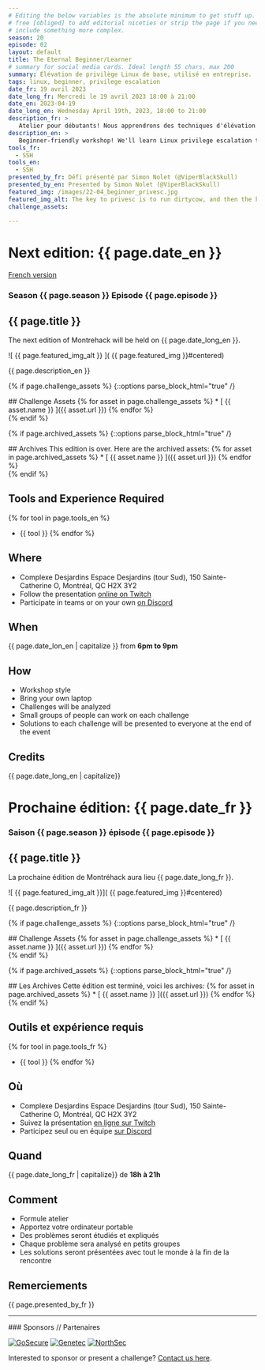 ```yaml
---
# Editing the below variables is the absolute minimum to get stuff up. Feel
# free [obliged] to add editorial niceties or strip the page if you need to
# include something more complex.
season: 20
episode: 02
layout: default
title: The Eternal Beginner/Learner
# summary for social media cards. Ideal length 55 chars, max 200
summary: Élévation de privilège Linux de base, utilisé en entreprise.
tags: linux, beginner, privilege escalation
date_fr: 19 avril 2023
date_long_fr: Mercredi le 19 avril 2023 18:00 à 21:00
date_en: 2023-04-19
date_long_en: Wednesday April 19th, 2023, 18:00 to 21:00
description_fr: >
   Atelier pour débutants! Nous apprendrons des techniques d'élévation de privilèges sur Linux avec plusieurs défis simples. Ce seront des cas réels de mauvaises configurations et erreurs qu'on trouve en entreprise.
description_en: >
   Beginner-friendly workshop! We'll learn Linux privilege escalation techniques with multiple simple challenges. They will be real-world misconfigurations and mistakes that are found in many businesses.
tools_fr:
  - SSH
tools_en:
  - SSH
presented_by_fr: Défi présenté par Simon Nolet (@ViperBlackSkull)
presented_by_en: Presented by Simon Nolet (@ViperBlackSkull)
featured_img: /images/22-04_beginner_privesc.jpg
featured_img_alt: The key to privesc is to run dirtycow, and then the kernel crashes
challenge_assets:
  
---
```


# Next edition: {{ page.date_en }}
[French version](#french)

### Season {{ page.season }} Episode {{ page.episode }}

## {{ page.title }}

The next edition of Montrehack will be held on {{ page.date_long_en }}.

![ {{ page.featured_img_alt }} ]( {{ page.featured_img }}#centered)

{{ page.description_en }}

{% if page.challenge_assets %}
{::options parse_block_html="true" /}
<div class="assets">
## Challenge Assets
{% for asset in page.challenge_assets %}
* [ {{ asset.name }} ]({{ asset.url }})
{% endfor %}
</div>
{% endif %}

{% if page.archived_assets %}
{::options parse_block_html="true" /}
<div class="archives">
## Archives
This edition is over. Here are the archived assets:
{% for asset in page.archived_assets %}
* [ {{ asset.name }} ]({{ asset.url }})
{% endfor %}
</div>
{% endif %}

## Tools and Experience Required

{% for tool in page.tools_en %}
* {{ tool }}
{% endfor %}

## Where


* Complexe Desjardins Espace Desjardins (tour Sud), 150 Sainte-Catherine O, Montréal, QC H2X 3Y2
* Follow the presentation [online on Twitch](https://twitch.tv/montrehack/)
* Participate in teams or on your own [on Discord](https://discord.gg/4qfFwPX)

## When

{{ page.date_lon_en | capitalize }} from **6pm to 9pm**

## How

* Workshop style
* Bring your own laptop
* Challenges will be analyzed
* Small groups of people can work on each challenge
* Solutions to each challenge will be presented to everyone at the end of the event

## Credits

{{ page.date_long_en | capitalize}}

<a id="french"></a>

# Prochaine édition: {{ page.date_fr }}

### Saison {{ page.season }} épisode {{ page.episode }}

## {{ page.title }}

La prochaine édition de Montréhack aura lieu {{ page.date_long_fr }}.

![ {{ page.featured_img_alt }}]( {{ page.featured_img }}#centered)

{{ page.description_fr }}

{% if page.challenge_assets %}
{::options parse_block_html="true" /}
<div class="assets">
## Challenge Assets
{% for asset in page.challenge_assets %}
* [ {{ asset.name }} ]({{ asset.url }})
{% endfor %}
</div>
{% endif %}

{% if page.archived_assets %}
{::options parse_block_html="true" /}
<div class="archives">
## Les Archives
Cette édition est terminé, voici les archives:
{% for asset in page.archived_assets %}
* [ {{ asset.name }} ]({{ asset.url }})
{% endfor %}
</div>
{% endif %}

## Outils et expérience requis

{% for tool in page.tools_fr %}
* {{ tool }}
{% endfor %}

## Où

* Complexe Desjardins Espace Desjardins (tour Sud), 150 Sainte-Catherine O, Montréal, QC H2X 3Y2
* Suivez la présentation [en ligne sur Twitch](https://twitch.tv/montrehack/)
* Participez seul ou en équipe [sur Discord](https://discord.gg/4qfFwPX)

## Quand

{{ page.date_long_fr | capitalize}} de **18h à 21h**

## Comment

* Formule atelier
* Apportez votre ordinateur portable
* Des problèmes seront étudiés et expliqués
* Chaque problème sera analysé en petits groupes
* Les solutions seront présentées avec tout le monde à la fin de la rencontre

## Remerciements

{{ page.presented_by_fr }}

<hr/>
### Sponsors // Partenaires


[![GoSecure](/images/sponsor_gosecure.png)](https://gosecure.net/)
[![Genetec](/images/sponsor_genetec.png)](https://www.genetec.com/)
[![NorthSec](/images/nsec_logo.png)](https://nsec.io/)

Interested to sponsor or present a challenge? [Contact us here](https://docs.google.com/forms/d/e/1FAIpQLSecc0vfe3pIwMJjIBCYW4G43ZwtagwVESu_qHKnglnBc3R3ww/viewform?usp=sf_link).
